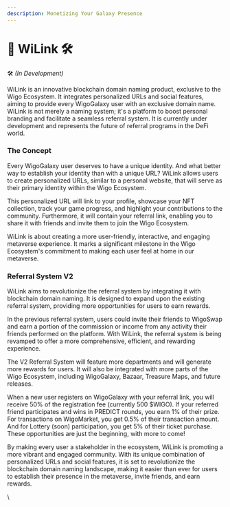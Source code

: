 ```yaml
---
description: Monetizing Your Galaxy Presence
---
```


# 🔗 WiLink 🛠

🛠 _(In Development)_

WiLink is an innovative blockchain domain naming product, exclusive to the Wigo Ecosystem. It integrates personalized URLs and social features, aiming to provide every WigoGalaxy user with an exclusive domain name. WiLink is not merely a naming system; it's a platform to boost personal branding and facilitate a seamless referral system. It is currently under development and represents the future of referral programs in the DeFi world.

###

### The Concept

Every WigoGalaxy user deserves to have a unique identity. And what better way to establish your identity than with a unique URL? WiLink allows users to create personalized URLs, similar to a personal website, that will serve as their primary identity within the Wigo Ecosystem.

This personalized URL will link to your profile, showcase your NFT collection, track your game progress, and highlight your contributions to the community. Furthermore, it will contain your referral link, enabling you to share it with friends and invite them to join the Wigo Ecosystem.

WiLink is about creating a more user-friendly, interactive, and engaging metaverse experience. It marks a significant milestone in the Wigo Ecosystem's commitment to making each user feel at home in our metaverse.



### Referral System V2

WiLink aims to revolutionize the referral system by integrating it with blockchain domain naming. It is designed to expand upon the existing referral system, providing more opportunities for users to earn rewards.

In the previous referral system, users could invite their friends to WigoSwap and earn a portion of the commission or income from any activity their friends performed on the platform. With WiLink, the referral system is being revamped to offer a more comprehensive, efficient, and rewarding experience.

The V2 Referral System will feature more departments and will generate more rewards for users. It will also be integrated with more parts of the Wigo Ecosystem, including WigoGalaxy, Bazaar, Treasure Maps, and future releases.

When a new user registers on WigoGalaxy with your referral link, you will receive 50% of the registration fee (currently 500 $WIGO). If your referred friend participates and wins in PREDICT rounds, you earn 1% of their prize. For transactions on WigoMarket, you get 0.5% of their transaction amount. And for Lottery (soon) participation, you get 5% of their ticket purchase. These opportunities are just the beginning, with more to come!

By making every user a stakeholder in the ecosystem, WiLink is promoting a more vibrant and engaged community. With its unique combination of personalized URLs and social features, it is set to revolutionize the blockchain domain naming landscape, making it easier than ever for users to establish their presence in the metaverse, invite friends, and earn rewards.

\
